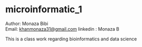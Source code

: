 # microinformatic_1
Author: Monaza Bibi <br>
Email: khanmonaza31@gmail.com
linkedin : Monaza B 


This is a class work regarding bioinformatics and data science 
